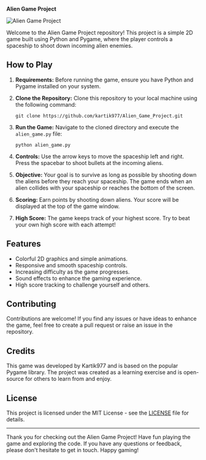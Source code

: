 **Alien Game Project**

![Alien Game Project](alien_game_screenshot.png)

Welcome to the Alien Game Project repository! This project is a simple 2D game built using Python and Pygame, where the player controls a spaceship to shoot down incoming alien enemies.

## How to Play

1. **Requirements:** Before running the game, ensure you have Python and Pygame installed on your system.

2. **Clone the Repository:** Clone this repository to your local machine using the following command:

   ```
   git clone https://github.com/kartik977/Alien_Game_Project.git
   ```

3. **Run the Game:** Navigate to the cloned directory and execute the `alien_game.py` file:

   ```
   python alien_game.py
   ```

4. **Controls:** Use the arrow keys to move the spaceship left and right. Press the spacebar to shoot bullets at the incoming aliens.

5. **Objective:** Your goal is to survive as long as possible by shooting down the aliens before they reach your spaceship. The game ends when an alien collides with your spaceship or reaches the bottom of the screen.

6. **Scoring:** Earn points by shooting down aliens. Your score will be displayed at the top of the game window.

7. **High Score:** The game keeps track of your highest score. Try to beat your own high score with each attempt!

## Features

- Colorful 2D graphics and simple animations.
- Responsive and smooth spaceship controls.
- Increasing difficulty as the game progresses.
- Sound effects to enhance the gaming experience.
- High score tracking to challenge yourself and others.

## Contributing

Contributions are welcome! If you find any issues or have ideas to enhance the game, feel free to create a pull request or raise an issue in the repository.

## Credits

This game was developed by Kartik977 and is based on the popular Pygame library. The project was created as a learning exercise and is open-source for others to learn from and enjoy.

## License

This project is licensed under the MIT License - see the [LICENSE](LICENSE) file for details.

---

Thank you for checking out the Alien Game Project! Have fun playing the game and exploring the code. If you have any questions or feedback, please don't hesitate to get in touch. Happy gaming!
